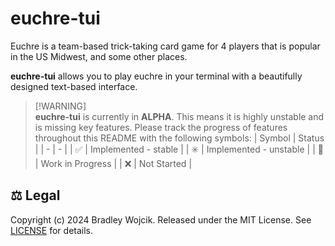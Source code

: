 # euchre-tui

Euchre is a team-based trick-taking card game for 4 players that is popular in
the US Midwest, and some other places.

**euchre-tui** allows you to play euchre in your terminal with a beautifully
designed text-based interface.

> [!WARNING]<br>
> **euchre-tui** is currently in **ALPHA**. This means it is highly unstable and
> is missing key features. Please track the progress of features throughout this
> README with the following symbols:
> | Symbol    | Status                    |
> | -         | -                         |
> | ✅        | Implemented - stable      |
> | ✳️        | Implemented - unstable    |
> | 🚧        | Work in Progress          |
> | ❌        | Not Started               |

## ⚖️ Legal <a id="legal"></a>

Copyright (c) 2024 Bradley Wojcik. Released under the MIT License. See
[LICENSE](LICENSE) for details.
